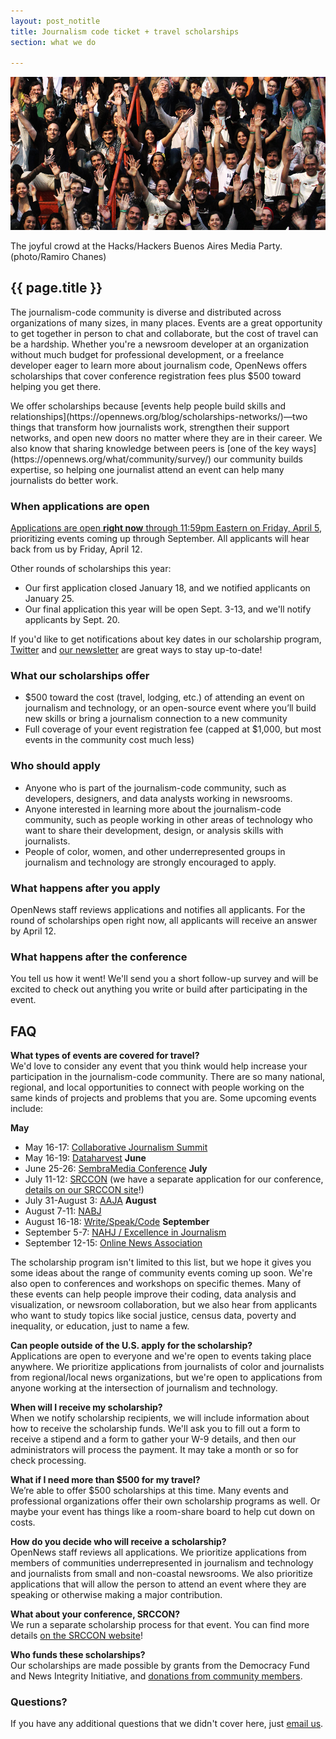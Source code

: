 ```yaml
---
layout: post_notitle
title: Journalism code ticket + travel scholarships
section: what we do

---
```

<img src="/media/img/index_opennewsphoto.jpg" class="topline">
<p class="caption">The joyful crowd at the Hacks/Hackers Buenos Aires Media Party. (photo/Ramiro Chanes)</p>

<h2>{{ page.title }}</h2>

<p class="bodybig">The journalism-code community is diverse and distributed across organizations of many sizes, in many places. Events are a great opportunity to get together in person to chat and collaborate, but the cost of travel can be a hardship. Whether you're a newsroom developer at an organization without much budget for professional development, or a freelance developer eager to learn more about journalism code, OpenNews offers scholarships that cover conference registration fees plus $500 toward helping you get there.</p>

<p>We offer scholarships because [events help people build skills and relationships](https://opennews.org/blog/scholarships-networks/)—two things that transform how journalists work, strengthen their support networks, and open new doors no matter where they are in their career. We also know that sharing knowledge between peers is [one of the key ways](https://opennews.org/what/community/survey/) our community builds expertise, so helping one journalist attend an event can help many journalists do better work.</p>

### When applications are open

[Applications are open **right now** through 11:59pm Eastern on Friday, April 5](https://docs.google.com/forms/d/e/1FAIpQLScszqWGlUsIA4iEZnrdCaI-fiHttB9saiXAtiD9E031erobyg/viewform), prioritizing events coming up through September. All applicants will hear back from us by Friday, April 12.

Other rounds of scholarships this year:  
* Our first application closed January 18, and we notified applicants on January 25.
* Our final application this year will be open Sept. 3-13, and we'll notify applicants by Sept. 20.

If you'd like to get notifications about key dates in our scholarship program, [Twitter](https://twitter.com/opennews) and [our newsletter](http://eepurl.com/czSVTL) are great ways to stay up-to-date!

### What our scholarships offer

* $500 toward the cost (travel, lodging, etc.) of attending an event on journalism and technology, or an open-source event where you’ll build new skills or bring a journalism connection to a new community
* Full coverage of your event registration fee (capped at $1,000, but most events in the community cost much less)

### Who should apply

* Anyone who is part of the journalism-code community, such as developers, designers, and data analysts working in newsrooms.
* Anyone interested in learning more about the journalism-code community, such as people working in other areas of technology who want to share their development, design, or analysis skills with journalists.
* People of color, women, and other underrepresented groups in journalism and technology are strongly encouraged to apply.

### What happens after you apply

OpenNews staff reviews applications and notifies all applicants. For the round of scholarships open right now, all applicants will receive an answer by April 12.

### What happens after the conference

You tell us how it went! We'll send you a short follow-up survey and will be excited to check out anything you write or build after participating in the event.

## FAQ

**What types of events are covered for travel?**  
We'd love to consider any event that you think would help increase your participation in the journalism-code community. There are so many national, regional, and local opportunities to connect with people working on the same kinds of projects and problems that you are. Some upcoming events include:
    
**May**  
* May 16-17: [Collaborative Journalism Summit](https://collaborativejournalism.org/cjs2019/)
* May 16-19: [Dataharvest](https://dataharvest.eu/)
**June**  
* June 25-26: [SembraMedia Conference](https://www.sembramedia.org/eventos-de-sembramedia/cancun/)
**July**  
* July 11-12: [SRCCON](https://srccon.org/) (we have a separate application for our conference, [details on our SRCCON site](https://srccon.org/scholarships/)!)
* July 31-August 3: [AAJA](https://www.aaja.org/aaja19_announcement)
**August**  
* August 7-11: [NABJ](http://www.nabjconvention.com/index.cfm)
* August 16-18: [Write/Speak/Code](https://www.writespeakcode.com/)
**September**  
* September 5-7: [NAHJ / Excellence in Journalism](https://excellenceinjournalism.org/)
* September 12-15: [Online News Association](https://ona19.journalists.org)

The scholarship program isn't limited to this list, but we hope it gives you some ideas about the range of community events coming up soon. We're also open to conferences and workshops on specific themes. Many of these events can help people improve their coding, data analysis and visualization, or newsroom collaboration, but we also hear from applicants who want to study topics like social justice, census data, poverty and inequality, or education, just to name a few.

**Can people outside of the U.S. apply for the scholarship?**  
Applications are open to everyone and we're open to events taking place anywhere. We prioritize applications from journalists of color and journalists from regional/local news organizations, but we're open to applications from anyone working at the intersection of journalism and technology.

**When will I receive my scholarship?**  
When we notify scholarship recipients, we will include information about how to receive the scholarship funds. We'll ask you to fill out a form to receive a stipend and a form to gather your W-9 details, and then our administrators will process the payment. It may take a month or so for check processing.
 
**What if I need more than $500 for my travel?**  
We’re able to offer $500 scholarships at this time. Many events and professional organizations offer their own scholarship programs as well. Or maybe your event has things like a room-share board to help cut down on costs.

**How do you decide who will receive a scholarship?**  
OpenNews staff reviews all applications. We prioritize applications from members of communities underrepresented in journalism and technology and journalists from small and non-coastal newsrooms. We also prioritize applications that will allow the person to attend an event where they are speaking or otherwise making a major contribution.

**What about your conference, SRCCON?**  
We run a separate scholarship process for that event. You can find more details [on the SRCCON website](https://srccon.org/scholarships/)!

**Who funds these scholarships?**  
Our scholarships are made possible by grants from the Democracy Fund and News Integrity Initiative, and [donations from community members](https://opennews.networkforgood.com/).

### Questions?
If you have any additional questions that we didn't cover here, just [email us](mailto:info@opennews.org).
